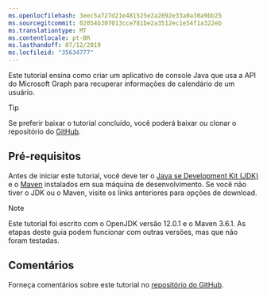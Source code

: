 ```yaml
---
ms.openlocfilehash: 3eec5a727d21e481525e2a2892e33a0a30a9bb25
ms.sourcegitcommit: 02054b307013cce781be2a3512ec1e54f1a322eb
ms.translationtype: MT
ms.contentlocale: pt-BR
ms.lasthandoff: 07/12/2019
ms.locfileid: "35634777"
---
```

<!-- markdownlint-disable MD002 MD041 -->

Este tutorial ensina como criar um aplicativo de console Java que usa a API do Microsoft Graph para recuperar informações de calendário de um usuário.

> [!TIP]
> Se preferir baixar o tutorial concluído, você poderá baixar ou clonar o repositório do [GitHub](https://github.com/microsoftgraph/msgraph-training-java).

## <a name="prerequisites"></a>Pré-requisitos

Antes de iniciar este tutorial, você deve ter o [Java se Development Kit (JDK)](https://java.com/en/download/faq/develop.xml) e o [Maven](https://maven.apache.org/) instalados em sua máquina de desenvolvimento. Se você não tiver o JDK ou o Maven, visite os links anteriores para opções de download.

> [!NOTE]
> Este tutorial foi escrito com o OpenJDK versão 12.0.1 e o Maven 3.6.1. As etapas deste guia podem funcionar com outras versões, mas que não foram testadas.

## <a name="feedback"></a>Comentários

Forneça comentários sobre este tutorial no [repositório do GitHub](https://github.com/microsoftgraph/msgraph-training-java).
